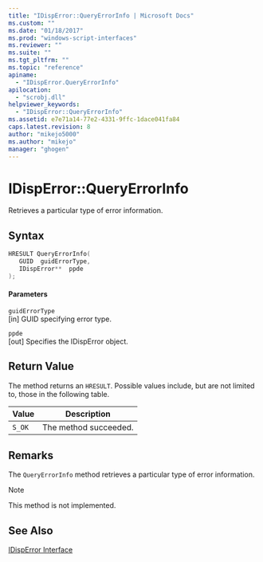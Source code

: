 ```yaml
---
title: "IDispError::QueryErrorInfo | Microsoft Docs"
ms.custom: ""
ms.date: "01/18/2017"
ms.prod: "windows-script-interfaces"
ms.reviewer: ""
ms.suite: ""
ms.tgt_pltfrm: ""
ms.topic: "reference"
apiname: 
  - "IDispError.QueryErrorInfo"
apilocation: 
  - "scrobj.dll"
helpviewer_keywords: 
  - "IDispError::QueryErrorInfo"
ms.assetid: e7e71a14-77e2-4331-9ffc-1dace041fa84
caps.latest.revision: 8
author: "mikejo5000"
ms.author: "mikejo"
manager: "ghogen"
---
```

# IDispError::QueryErrorInfo
Retrieves a particular type of error information.  
  
## Syntax  
  
```cpp
HRESULT QueryErrorInfo(  
   GUID  guidErrorType,  
   IDispError**  ppde  
);  
```  
  
#### Parameters  
 `guidErrorType`  
 [in] GUID specifying error type.  
  
 `ppde`  
 [out] Specifies the IDispError object.  
  
## Return Value  
 The method returns an `HRESULT`. Possible values include, but are not limited to, those in the following table.  
  
|Value|Description|  
|-----------|-----------------|  
|`S_OK`|The method succeeded.|  
  
## Remarks  
 The `QueryErrorInfo` method retrieves a particular type of error information.  
  
> [!NOTE]
>  This method is not implemented.  
  
## See Also  
 [IDispError Interface](../../winscript/reference/idisperror-interface.md)